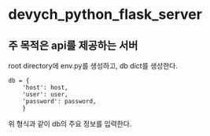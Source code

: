 # devych_python_flask_server

## 주 목적은 api를 제공하는 서버

root directory에 env.py를 생성하고, db dict를 생성한다.

```buildoutcfg
db = {
    'host': host,
    'user': user,
    'password': password,
    }
```

위 형식과 같이 db의 주요 정보를 입력한다.